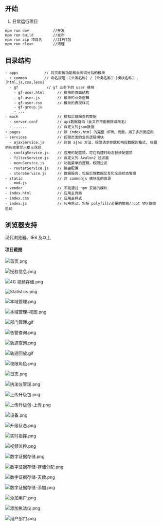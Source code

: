 ## 开始

1. 日常运行项目
  ``` bash
  npm run dev           //开发
  npm run build         //发布
  npm run zip 项目名     //ZIP打包
  npm run clean         //清理
  ```

## 目录结构

```
- apps            // 将页面按功能和业务切分后的模块
  + common        // 命名规范：[业务名称] / [业务名称]-[模块名称] .[html,js,css,less]
  - gf             // gf 业务下的 user 模块
    - gf-user.html      // 模块的页面结构
    - gf-user.js        // 模块的业务逻辑
    - gf-user.css       // 模块的表现样式
    - gf-group.js
    - ...
- mock                  // 模拟后端服务的数据
  - server.conf         // api数据路由（此文件不能删除或改名）
  - ......              // 自定义的json数据
+ pages                 // 除 index.html 的完整 HTML 页面，用于多页面应用
- services              // 超脱页面的业务逻辑模块
  - ajaxService.js      // 封装 ajax 方法，规范请求参数和响应数据的格式, 根据响应结果显示提示信息
  - configService.js    // 应用的配置项，可在构建时动态替换配置项
  - filterService.js    // 自定义的 Avalon2 过滤器
  - menuService.js      // 功能菜单的逻辑，权限过滤
  - routerService.js    // 路由配置
  - storeService.js     // 数据服务，包括后端数据交互和全局状态管理
- static                // 非 commonjs 模块化的资源
  - mod.js
+ vendor                // 不能通过 npm 安装的模块
- index.html            // 应用主页面
- index.css             // 应用主样式
- index.js              // 应用启动，包括 polyfill/必要的依赖/root VM/路由启动
```

## 浏览器支持

现代浏览器、IE8 及以上

#### 项目截图
![首页.png](https://upload-images.jianshu.io/upload_images/7084049-5ea67ed3250a8dbb.png?imageMogr2/auto-orient/strip%7CimageView2/2/w/1240)

![授权信息.png](https://upload-images.jianshu.io/upload_images/7084049-0a8b514ace8e25f3.png?imageMogr2/auto-orient/strip%7CimageView2/2/w/1240)

![4G 视频存储.png](https://upload-images.jianshu.io/upload_images/7084049-a13ea7c87545af2f.png?imageMogr2/auto-orient/strip%7CimageView2/2/w/1240)

![Statistics.png](https://upload-images.jianshu.io/upload_images/7084049-5b89a2dd17ec80ef.png?imageMogr2/auto-orient/strip%7CimageView2/2/w/1240)

![本域管理.png](https://upload-images.jianshu.io/upload_images/7084049-fa756df60c7d2f4e.png?imageMogr2/auto-orient/strip%7CimageView2/2/w/1240)

![本域管理-视图.png](https://upload-images.jianshu.io/upload_images/7084049-358048d0cba20f43.png?imageMogr2/auto-orient/strip%7CimageView2/2/w/1240)

![部门管理.gif](https://upload-images.jianshu.io/upload_images/7084049-39f743cc5e21a97f.gif?imageMogr2/auto-orient/strip)

![告警查询.png](https://upload-images.jianshu.io/upload_images/7084049-f3643f23e45ac360.png?imageMogr2/auto-orient/strip%7CimageView2/2/w/1240)

![轨迹查询.png](https://upload-images.jianshu.io/upload_images/7084049-b25edb1f09987cda.png?imageMogr2/auto-orient/strip%7CimageView2/2/w/1240)

![轨迹回放.gif](https://upload-images.jianshu.io/upload_images/7084049-a7d8291aec27be28.gif?imageMogr2/auto-orient/strip)

![权限角色.png](https://upload-images.jianshu.io/upload_images/7084049-de1fed7725495414.png?imageMogr2/auto-orient/strip%7CimageView2/2/w/1240)

![日志.png](https://upload-images.jianshu.io/upload_images/7084049-2024a658ace80bcc.png?imageMogr2/auto-orient/strip%7CimageView2/2/w/1240)

![执法仪管理.png](https://upload-images.jianshu.io/upload_images/7084049-f386c94411282b3b.png?imageMogr2/auto-orient/strip%7CimageView2/2/w/1240)

![上传升级包.png](https://upload-images.jianshu.io/upload_images/7084049-c4e91ec07adca156.png?imageMogr2/auto-orient/strip%7CimageView2/2/w/1240)

![上传升级包-上传.png](https://upload-images.jianshu.io/upload_images/7084049-eb53f5e02c4c219c.png?imageMogr2/auto-orient/strip%7CimageView2/2/w/1240)

![设备.png](https://upload-images.jianshu.io/upload_images/7084049-34ef3a8163398902.png?imageMogr2/auto-orient/strip%7CimageView2/2/w/1240)

![升级状态.png](https://upload-images.jianshu.io/upload_images/7084049-94ece7c0c30884d7.png?imageMogr2/auto-orient/strip%7CimageView2/2/w/1240)

![实时指挥.png](https://upload-images.jianshu.io/upload_images/7084049-f5e9718f25a0b9b1.png?imageMogr2/auto-orient/strip%7CimageView2/2/w/1240)

![视频监控.png](https://upload-images.jianshu.io/upload_images/7084049-8a905e3135ea883e.png?imageMogr2/auto-orient/strip%7CimageView2/2/w/1240)

![数字证据存储.png](https://upload-images.jianshu.io/upload_images/7084049-b8d21b883634d433.png?imageMogr2/auto-orient/strip%7CimageView2/2/w/1240)

![数字证据存储-存储分配.png](https://upload-images.jianshu.io/upload_images/7084049-d3c81eb393be34c0.png?imageMogr2/auto-orient/strip%7CimageView2/2/w/1240)

![数字证据存储-天数.png](https://upload-images.jianshu.io/upload_images/7084049-936e034223571bac.png?imageMogr2/auto-orient/strip%7CimageView2/2/w/1240)

![数字证据存储-添加.png](https://upload-images.jianshu.io/upload_images/7084049-a7a43a52963452c9.png?imageMogr2/auto-orient/strip%7CimageView2/2/w/1240)

![添加用户.png](https://upload-images.jianshu.io/upload_images/7084049-bd20f31ebf94bc0e.png?imageMogr2/auto-orient/strip%7CimageView2/2/w/1240)

![添加执法仪.png](https://upload-images.jianshu.io/upload_images/7084049-25b821e3577e05fc.png?imageMogr2/auto-orient/strip%7CimageView2/2/w/1240)

![用户部门.png](https://upload-images.jianshu.io/upload_images/7084049-286887dd80636a4d.png?imageMogr2/auto-orient/strip%7CimageView2/2/w/1240)




